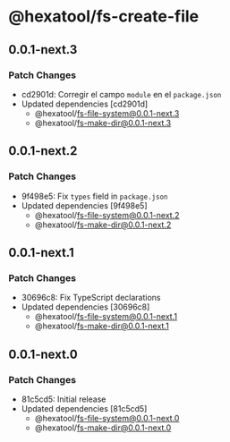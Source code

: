 # @hexatool/fs-create-file

## 0.0.1-next.3

### Patch Changes

- cd2901d: Corregir el campo `module` en el `package.json`
- Updated dependencies [cd2901d]
  - @hexatool/fs-file-system@0.0.1-next.3
  - @hexatool/fs-make-dir@0.0.1-next.3

## 0.0.1-next.2

### Patch Changes

- 9f498e5: Fix `types` field in `package.json`
- Updated dependencies [9f498e5]
  - @hexatool/fs-file-system@0.0.1-next.2
  - @hexatool/fs-make-dir@0.0.1-next.2

## 0.0.1-next.1

### Patch Changes

- 30696c8: Fix TypeScript declarations
- Updated dependencies [30696c8]
  - @hexatool/fs-file-system@0.0.1-next.1
  - @hexatool/fs-make-dir@0.0.1-next.1

## 0.0.1-next.0

### Patch Changes

- 81c5cd5: Initial release
- Updated dependencies [81c5cd5]
  - @hexatool/fs-file-system@0.0.1-next.0
  - @hexatool/fs-make-dir@0.0.1-next.0
